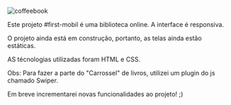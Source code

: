 ![coffeebook](https://github.com/Gisa99/biblioteca/assets/88169633/130728a0-f6ec-49ef-b473-2d7302b864a8)

Este projeto #first-mobil é uma biblioteca online. A interface é responsiva. 

O projeto ainda está em construção, portanto, as telas ainda estão estáticas. 

AS técnologias utilizadas foram HTML e CSS.

Obs: Para fazer a parte do "Carrossel" de livros, utilizei um plugin do js chamado Swiper.

Em breve incrementarei novas funcionalidades ao projeto! ;)
